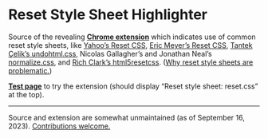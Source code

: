 # Reset Style Sheet Highlighter

Source of the revealing [**Chrome extension**](https://chrome.google.com/webstore/detail/reset-style-sheet-highlig/lnekfhlkfibaamhifbfmcobiglhcbmbl) which indicates use of common reset style sheets, like [Yahoo’s Reset CSS](https://web.archive.org/web/20170104054347/https://developer.yahoo.com/yui/reset/), [Eric Meyer’s Reset CSS](https://meyerweb.com/eric/tools/css/reset/), [Tantek Çelik’s undohtml.css](http://tantek.com/log/2004/09.html#d06t2354), Nicolas Gallagher’s and Jonathan Neal’s [normalize.css](https://necolas.github.io/normalize.css/), and [Rich Clark’s html5resetcss](https://code.google.com/archive/p/html5resetcss/). ([Why reset style sheets are problematic.](https://meiert.com/en/blog/reasons-against-resets/))

[**Test page**](https://hell.meiert.org/core/html/reset.aux.html) to try the extension (should display “Reset style sheet: reset.css” at the top).

----

Source and extension are somewhat unmaintained (as of September 16, 2023). [Contributions welcome.](https://github.com/j9t/reset-style-sheet-highlighter/issues/new)